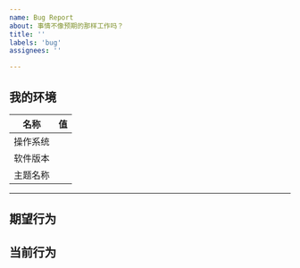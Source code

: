 ```yaml
---
name: Bug Report
about: 事情不像预期的那样工作吗？
title: ''
labels: 'bug'
assignees: ''

---
```


<!--
  你好！感谢你正在考虑为 Gridea 提交一个 bug。请花一点点时间尽量详细地回答以下基础问题。

  如果你不确定这是一个 Gridea 的 bug，请加入我们的用户群去讨论。

  谢谢！
-->

<!-- 
  请确认你已经做了下面这些事情，若 bug 还是显而易见的，尽可详细地描述你的问题。

  - 我已经安装了最新版的 Gridea
  - 我已经搜索了已有的 Issues列表
  - 我已经阅读了 Gridea 的 FAQ：https://gridea.dev/docs/faq.html
  - 我已经查看了上手教程（视频或文字）：https://gridea.dev/docs
-->

## 我的环境

<!--
  Replace the values in the Version(s) column with the ones in your build. If you're not
  using `github-pages`, just replace it with "No".
-->

| 名称     | 值   |
| ------- | ---- |
| 操作系统 |      |
| 软件版本 |      |
| 主题名称 |      |

---

## 期望行为

<!--
  你期望会发生什么？
-->

## 当前行为

<!--
  描述 bug 细节，确认出现此问题的复现步骤，例如点击了哪里，发生了什么情况？

  你可以粘贴截图或附件。
-->
